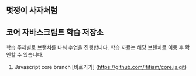 ## 멋쟁이 사자처럼

## 코어 자바스크립트 학습 저장소

학습 주제별로 브랜치를 나눠 수업을 진행합니다.
학습 자료는 해당 브랜치로 이동 후 확인할 수 있습니다.


1. Javascript core branch [바로가기] (https://github.com/ififiam/core.js.git)